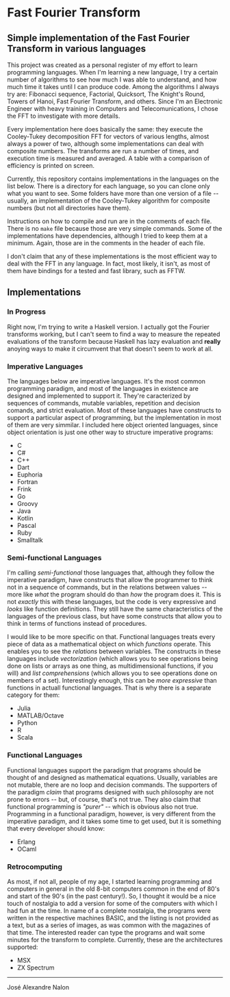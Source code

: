 # Fast Fourier Transform

## Simple implementation of the Fast Fourier Transform in various languages

This project was created as a personal register of my effort to learn programming languages. When I'm learning a new language, I try a certain number of algorithms to see how much I was able to understand, and how much time it takes until I can produce code. Among the algorithms I always try are: Fibonacci sequence, Factorial, Quicksort, The Knight's Round, Towers of Hanoi, Fast Fourier Transform, and others. Since I'm an Electronic Engineer with heavy training in Computers and Telecomunications, I chose the FFT to investigate with more details.

Every implementation here does basically the same: they execute the Cooley-Tukey decomposition FFT for vectors of various lengths, almost always a power of two, although some implementations can deal with composite numbers. The transforms are run a number of times, and execution time is measured and averaged. A table with a comparison of efficiency is printed on screen.

Currently, this repository contains implementations in the languages on the list below. There is a directory for each language, so you can clone only what you want to see. Some folders have more than one version of a file -- usually, an implementation of the Cooley-Tukey algorithm for composite numbers (but not all directories have them).

Instructions on how to compile and run are in the comments of each file. There is no `make` file because those are very simple commands. Some of the implementations have dependencies, although I tried to keep them at a minimum. Again, those are in the comments in the header of each file.

I don't claim that any of these implementations is the most efficient way to deal with the FFT in any language. In fact, most likely, it isn't, as most of them have bindings for a tested and fast library, such as FFTW.


## Implementations

### In Progress

Right now, I'm trying to write a Haskell version. I actually got the Fourier transforms working, but I can't seem to find a way to measure the repeated evaluations of the transform because Haskell has lazy evaluation and **really** anoying ways to make it circumvent that that doesn't seem to work at all.


### Imperative Languages

The languages below are imperative languages. It's the most common programming paradigm, and most of the languages in existence are designed and implemented to support it. They're caracterized by sequences of commands, mutable variables, repetition and decision comands, and strict evaluation. Most of these languages have constructs to support a particular aspect of programming, but the implementation in most of them are very simmilar. I included here object oriented languages, since object orientation is just one other way to structure imperative programs:

* C
* C#
* C++
* Dart
* Euphoria
* Fortran
* Frink
* Go
* Groovy
* Java
* Kotlin
* Pascal
* Ruby
* Smalltalk


### Semi-functional Languages

I'm calling *semi-functional* those languages that, although they follow the imperative paradigm, have constructs that allow the programmer to think not in a sequence of commands, but in the relations between values -- more like *what* the program should do than *how* the program does it. This is not *exactly* this with these languages, but the code is very expressive and *looks* like function definitions. They still have the same characteristics of the languages of the previous class, but have some constructs that allow you to think in terms of functions instead of procedures.

I would like to be more specific on that. Functional languages treats every piece of data as a mathematical object on which *functions* operate. This enables you to see the *relations* between variables. The constructs in these languages include *vectorization* (which allows you to see operations being done on lists or arrays as one thing, as multidimensional functions, if you will) and *list comprehensions* (which allows you to see operations done on members of a set). Interestingly enough, this can be *more expressive* than functions in actuall functional languages. That is why there is a separate category for them:

* Julia
* MATLAB/Octave
* Python
* R
* Scala


### Functional Languages

Functional languages support the paradigm that programs should be thought of and designed as mathematical equations. Usually, variables are not mutable, there are no loop and decision commands. The supporters of the paradigm *claim* that programs designed with such philosophy are not prone to errors -- but, of course, that's not true. They also claim that functional programming is *"purer"* -- which is obvious also not true. Programming in a functional paradigm, however, is very different from the imperative paradigm, and it takes some time to get used, but it is something that every developer should know:

* Erlang
* OCaml


### Retrocomputing

As most, if not all, people of my age, I started learning programming and computers in general in the old 8-bit computers common in the end of 80's and start of the 90's (in the past century!). So, I thought it would be a nice touch of nostalgia to add a version for some of the computers with which I had fun at the time. In name of a complete nostalgia, the programs were written in the respective machines BASIC, and the listing is not provided as a text, but as a series of images, as was common with the magazines of that time. The interested reader can type the programs and wait some minutes for the transform to complete. Currently, these are the architectures supported:

* MSX
* ZX Spectrum

----
José Alexandre Nalon
